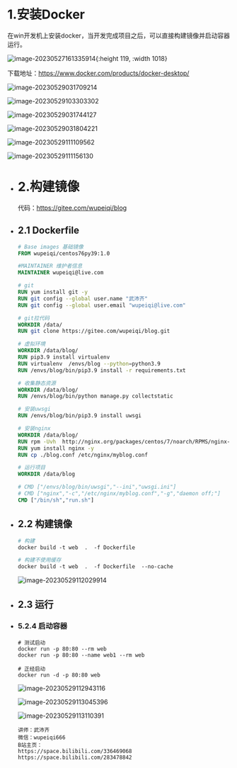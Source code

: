 # 1.安装Docker

在win开发机上安装docker，当开发完成项目之后，可以直接构建镜像并启动容器运行。



![image-20230527161335914](assets/image-20230527161335914.png){:height 119, :width 1018}



下载地址：https://www.docker.com/products/docker-desktop/

![image-20230529031709214](assets/image-20230529031709214.png)





![image-20230529103303302](assets/image-20230529103303302.png)



![image-20230529031744127](assets/image-20230529031744127.png)



![image-20230529031804221](assets/image-20230529031804221.png)



![image-20230529111109562](assets/image-20230529111109562.png)

![image-20230529111156130](assets/image-20230529111156130.png)
- # 2.构建镜像
  
  代码：https://gitee.com/wupeiqi/blog
- ## 2.1 Dockerfile
  
  ```dockerfile
  # Base images 基础镜像
  FROM wupeiqi/centos76py39:1.0
  
  #MAINTAINER 维护者信息
  MAINTAINER wupeiqi@live.com
  
  # git
  RUN yum install git -y
  RUN git config --global user.name "武沛齐"
  RUN git config --global user.email "wupeiqi@live.com"
  
  # git拉代码
  WORKDIR /data/
  RUN git clone https://gitee.com/wupeiqi/blog.git
  
  # 虚拟环境
  WORKDIR /data/blog/
  RUN pip3.9 install virtualenv
  RUN virtualenv  /envs/blog --python=python3.9
  RUN /envs/blog/bin/pip3.9 install -r requirements.txt
  
  # 收集静态资源
  WORKDIR /data/blog/
  RUN /envs/blog/bin/python manage.py collectstatic
  
  # 安装uwsgi
  RUN /envs/blog/bin/pip3.9 install uwsgi
  
  # 安装nginx
  WORKDIR /data/blog/
  RUN rpm -Uvh  http://nginx.org/packages/centos/7/noarch/RPMS/nginx-release-centos-7-0.el7.ngx.noarch.rpm
  RUN yum install nginx -y
  RUN cp ./blog.conf /etc/nginx/myblog.conf
  
  # 运行项目
  WORKDIR /data/blog
  
  # CMD ["/envs/blog/bin/uwsgi","--ini","uwsgi.ini"]
  # CMD ["nginx","-c","/etc/nginx/myblog.conf","-g","daemon off;"]
  CMD ["/bin/sh","run.sh"]
  ```
- ## 2.2 构建镜像
  
  ```dockerfile
  # 构建
  docker build -t web  .  -f Dockerfile
  
  # 构建不使用缓存
  docker build -t web  .  -f Dockerfile  --no-cache
  ```
  
  ![image-20230529112029914](assets/image-20230529112029914.png)
- ## 2.3 运行
- ### 5.2.4 启动容器
  
  ```
  # 测试启动
  docker run -p 80:80 --rm web
  docker run -p 80:80 --name web1 --rm web
  
  # 正经启动
  docker run -d -p 80:80 web
  ```
  
  ![image-20230529112943116](assets/image-20230529112943116.png)
  
  
  
  ![image-20230529113045396](assets/image-20230529113045396.png)
  
  
  
  ![image-20230529113110391](assets/image-20230529113110391.png)
  
  
  
  
  
  
  
  ```
  讲师：武沛齐
  微信：wupeiqi666
  B站主页：
  https://space.bilibili.com/336469068
  https://space.bilibili.com/283478842
  ```